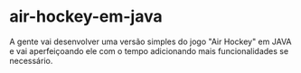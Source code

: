 # air-hockey-em-java
A gente vai desenvolver uma versão simples do jogo "Air Hockey" em JAVA e vai aperfeiçoando ele com o tempo adicionando mais funcionalidades se necessário.

